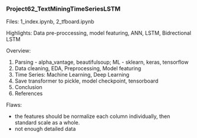 ### Project62_TextMiningTimeSeriesLSTM

Files: 1_index.ipynb, 2_tfboard.ipynb

Highlights: Data pre-proccessing, model featuring, ANN, LSTM, Bidrectional LSTM<br>

Overview:<br>
1. Parsing - alpha_vantage, beautifulsoup; ML - sklearn, keras, tensorflow
2. Data cleaning, EDA, Preprocessing, Model featuring <br>
3. Time Series: Machine Learning, Deep Learning<br>
4. Save transformer to pickle, model checkpoint, tensorboard
5. Conclusion<br>
6. References<br>

Flaws: <br>
- the features should be normalize each column individually, then standard scale as a whole.
- not enough detailed data
